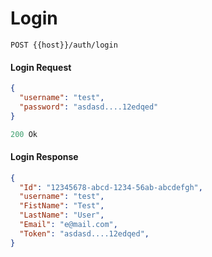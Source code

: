 # Login
```
POST {{host}}/auth/login
```

#### Login Request
```json
{
  "username": "test",
  "password": "asdasd....12edqed"
}
```

```js
200 Ok
```

#### Login Response

```json
{
  "Id": "12345678-abcd-1234-56ab-abcdefgh",
  "username": "test",
  "FistName": "Test",
  "LastName": "User",
  "Email": "e@mail.com",
  "Token": "asdasd....12edqed",
}
```